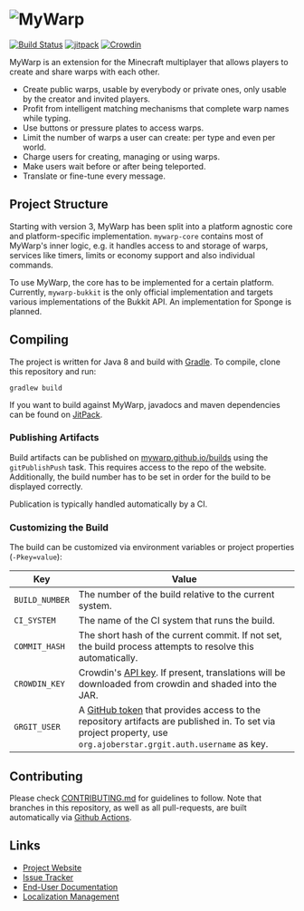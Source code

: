 # ![MyWarp](https://github.com/MyWarp/MyWarp/wiki/images/logo_vertical.png)
[![Build Status](https://github.com/MyWarp/MyWarp/workflows/build/badge.svg)](https://github.com/MyWarp/MyWarp/actions) [![jitpack](https://jitpack.io/v/MyWarp/mywarp.svg)](https://jitpack.io/#MyWarp/mywarp)  [![Crowdin](https://d322cqt584bo4o.cloudfront.net/mywarp/localized.svg)](https://crowdin.com/project/mywarp)

MyWarp is an extension for the Minecraft multiplayer that allows players to create and share warps with each other.

* Create public warps, usable by everybody or private ones, only usable by the creator and invited players.
* Profit from intelligent matching mechanisms that complete warp names while typing.
* Use buttons or pressure plates to access warps.
* Limit the number of warps a user can create: per type and even per world.
* Charge users for creating, managing or using warps.
* Make users wait before or after being teleported.
* Translate or fine-tune every message.

## Project Structure
Starting with version 3, MyWarp has been split into a platform agnostic core and platform-specific implementation. `mywarp-core` contains most of MyWarp's inner logic, e.g. it handles access to and storage of warps, services like timers, limits or economy support and also individual commands.

To use MyWarp, the core has to be implemented for a certain platform. Currently, `mywarp-bukkit` is the only official implementation and targets various implementations of the Bukkit API. An implementation for Sponge is planned.

## Compiling

The project is written for Java 8 and build with [Gradle](http://gradle.org/). To compile, clone this repository and run:

    gradlew build

If you want to build against MyWarp, javadocs and maven dependencies can be found on [JitPack](https://jitpack.io/#MyWarp/mywarp).

### Publishing Artifacts

Build artifacts can be published on [mywarp.github.io/builds](https://mywarp.github.io/builds/) using the `gitPublishPush` task. This requires access to the repo of the website. Additionally, the build number has to be set in order for the build to be displayed correctly.

Publication is typically handled automatically by a CI.

### Customizing the Build

The build can be customized via environment variables or project properties (`-Pkey=value`):

|Key|Value|
|---|-----|
|`BUILD_NUMBER`|The number of the build relative to the current system.|
|`CI_SYSTEM`|The name of the CI system that runs the build.|
|`COMMIT_HASH`|The short hash of the current commit. If not set, the build process attempts to resolve this automatically.|
|`CROWDIN_KEY`|Crowdin's [API key](https://support.crowdin.com/api/api-integration-setup/). If present, translations will be downloaded from crowdin and shaded into the JAR.|
|`GRGIT_USER`|A [GitHub token](https://help.github.com/en/articles/creating-a-personal-access-token-for-the-command-line#creating-a-token) that provides access to the repository artifacts are published in. To set via project property, use `org.ajoberstar.grgit.auth.username` as key.|

## Contributing

Please check [CONTRIBUTING.md](CONTRIBUTING.md) for guidelines to follow. Note that branches in this repository, as well as all pull-requests, are built automatically via [Github Actions](https://github.com/MyWarp/MyWarp/actions).

## Links
* [Project Website](https://mywarp.github.io/)
* [Issue Tracker](https://github.com/MyWarp/MyWarp/issues)
* [End-User Documentation](https://github.com/MyWarp/MyWarp/wiki)
* [Localization Management](https://crowdin.com/project/mywarp)
